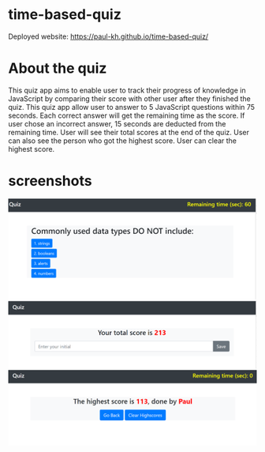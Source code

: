 # time-based-quiz
Deployed website: https://paul-kh.github.io/time-based-quiz/

# About the quiz
This quiz app aims to enable user to track their progress of knowledge in JavaScript by 
comparing their score with other user after they finished the quiz.
This quiz app allow user to answer to 5 JavaScript questions within 75 seconds.
Each correct answer will get the remaining time as the score.
If user chose an incorrect answer, 15 seconds are deducted from the remaining time.
User will see their total scores at the end of the quiz.
User can also see the person who got the highest score.
User can clear the highest score.

# screenshots

![Alt text](./assets/images/question.PNG?raw=true "sample question in the quiz")
![Alt text](./assets/images/userScore.PNG?raw=true "User's score")
![Alt text](./assets/images/highestscore.PNG?raw=true "User with highest score")

                   
